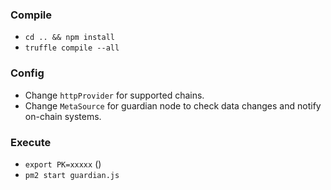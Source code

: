 ### Compile
* `cd .. && npm install`
* `truffle compile --all`

### Config
* Change `httpProvider` for supported chains.
* Change `MetaSource` for guardian node to check data changes and notify on-chain systems.

### Execute
* `export PK=xxxxx` ()
* `pm2 start guardian.js`
